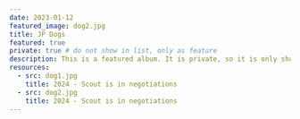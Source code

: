 ```yaml
---
date: 2023-01-12
featured_image: dog2.jpg
title: JP Dogs
featured: true
private: true # do not show in list, only as feature
description: This is a featured album. It is private, so it is only shown on the homepage.
resources:
  - src: dog1.jpg
    title: 2024 - Scout is in negotiations
  - src: dog2.jpg
    title: 2024 - Scout is in negotiations
---
```

